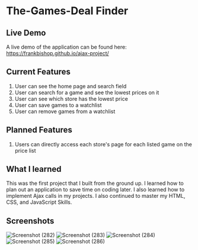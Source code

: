 # The-Games-Deal Finder

## Live Demo

A live demo of the application can be found here: https://frankbishop.github.io/ajax-project/

## Current Features

1.  User can see the home page and search field
2.  User can search for a game and see the lowest prices on it
3.  User can see which store has the lowest price
4.  User can save games to a watchlist
5.  User can remove games from a watchlist

## Planned Features

1.  Users can directly access each store's page for each listed game on the price list

## What I learned

This was the first project that I built from the ground up.  I learned how to plan out an application to save time on coding later.  I also learned how to implement Ajax calls in my projects.  I also continued to master my HTML, CSS, and JavaScript Skills.


## Screenshots

![Screenshot (282)](https://user-images.githubusercontent.com/75149451/110043794-e7f30b80-7cfc-11eb-926a-965513387001.png)
![Screenshot (283)](https://user-images.githubusercontent.com/75149451/110043806-ec1f2900-7cfc-11eb-92d1-5fc24354e214.png)
![Screenshot (284)](https://user-images.githubusercontent.com/75149451/110043832-f6412780-7cfc-11eb-9039-bb6cb25321be.png)
![Screenshot (285)](https://user-images.githubusercontent.com/75149451/110043848-fe996280-7cfc-11eb-8cb4-2bb4223599fe.png)
![Screenshot (286)](https://user-images.githubusercontent.com/75149451/110043861-035e1680-7cfd-11eb-9c8a-1900786b0f3f.png)
